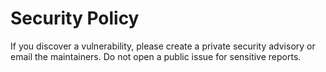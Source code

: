 # Security Policy

If you discover a vulnerability, please create a private security advisory or email the maintainers. Do not open a public issue for sensitive reports.
